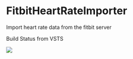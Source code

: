 # FitbitHeartRateImporter
Import heart rate data from the fitbit server

Build Status from VSTS

[<img src="https://cyrix83.visualstudio.com/_apis/public/build/definitions/86b49a3e-1522-417e-9432-4738c2d5d4ea/2/badge"/>](https://cyrix83.visualstudio.com/FitbitHeartRateImporter/_build/index?definitionId={2})
 
